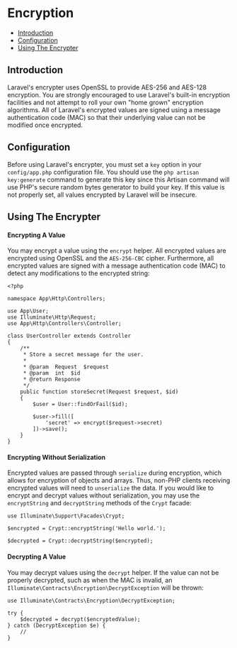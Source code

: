 # Encryption

- [Introduction](#introduction)
- [Configuration](#configuration)
- [Using The Encrypter](#using-the-encrypter)

<a name="introduction"></a>

## Introduction

Laravel's encrypter uses OpenSSL to provide AES-256 and AES-128 encryption. You
are strongly encouraged to use Laravel's built-in encryption facilities and not
attempt to roll your own "home grown" encryption algorithms. All of Laravel's
encrypted values are signed using a message authentication code (MAC) so that
their underlying value can not be modified once encrypted.

<a name="configuration"></a>

## Configuration

Before using Laravel's encrypter, you must set a `key` option in
your `config/app.php` configuration file. You should use
the `php artisan key:generate` command to generate this key since this Artisan
command will use PHP's secure random bytes generator to build your key. If this
value is not properly set, all values encrypted by Laravel will be insecure.

<a name="using-the-encrypter"></a>

## Using The Encrypter

#### Encrypting A Value

You may encrypt a value using the `encrypt` helper. All encrypted values are
encrypted using OpenSSL and the `AES-256-CBC` cipher. Furthermore, all encrypted
values are signed with a message authentication code (MAC) to detect any
modifications to the encrypted string:

    <?php

    namespace App\Http\Controllers;

    use App\User;
    use Illuminate\Http\Request;
    use App\Http\Controllers\Controller;

    class UserController extends Controller
    {
        /**
         * Store a secret message for the user.
         *
         * @param  Request  $request
         * @param  int  $id
         * @return Response
         */
        public function storeSecret(Request $request, $id)
        {
            $user = User::findOrFail($id);

            $user->fill([
                'secret' => encrypt($request->secret)
            ])->save();
        }
    }

#### Encrypting Without Serialization

Encrypted values are passed through `serialize` during encryption, which allows
for encryption of objects and arrays. Thus, non-PHP clients receiving encrypted
values will need to `unserialize` the data. If you would like to encrypt and
decrypt values without serialization, you may use the `encryptString`
and `decryptString` methods of the `Crypt` facade:

    use Illuminate\Support\Facades\Crypt;

    $encrypted = Crypt::encryptString('Hello world.');

    $decrypted = Crypt::decryptString($encrypted);

#### Decrypting A Value

You may decrypt values using the `decrypt` helper. If the value can not be
properly decrypted, such as when the MAC is invalid,
an `Illuminate\Contracts\Encryption\DecryptException` will be thrown:

    use Illuminate\Contracts\Encryption\DecryptException;

    try {
        $decrypted = decrypt($encryptedValue);
    } catch (DecryptException $e) {
        //
    }
